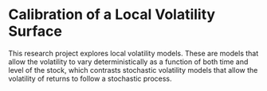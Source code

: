 # Calibration of a Local Volatility Surface
This research project explores local volatility models. These are models that allow the volatility to vary deterministically as a function of both time and level of the stock, which contrasts stochastic volatility models that allow the volatility of returns to follow a stochastic process.

